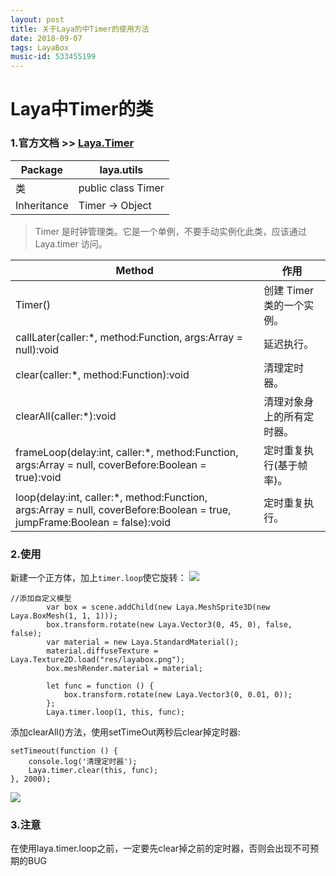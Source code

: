 ```yaml
---
layout: post
title: 关于Laya的中Timer的使用方法
date: 2018-09-07
tags: LayaBox  
music-id: 533455199
--- 
```


# Laya中Timer的类

### 1.官方文档 >> [Laya.Timer](!https://layaair.ldc.layabox.com/api/?category=Core&class=laya.utils.Timer)

| Package | laya.utils |
| --- | --- |
| 类 | public class Timer |
| Inheritance | Timer → Object |

> Timer 是时钟管理类。它是一个单例，不要手动实例化此类，应该通过 Laya.timer 访问。

| Method| 作用 |
| --- | --- |
| Timer()| 创建 Timer 类的一个实例。 |
| callLater(caller:*, method:Function, args:Array = null):void| 延迟执行。 |
| clear(caller:*, method:Function):void| 清理定时器。 |
| clearAll(caller:*):void| 清理对象身上的所有定时器。|
| frameLoop(delay:int, caller:*, method:Function, args:Array = null, coverBefore:Boolean = true):void|定时重复执行(基于帧率)。|| frameOnce(delay:int, caller:*, method:Function, args:Array = null, coverBefore:Boolean = true):void|定时执行一次(基于帧率)。|
| loop(delay:int, caller:*, method:Function, args:Array = null, coverBefore:Boolean = true, jumpFrame:Boolean = false):void| 定时重复执行。|| once(delay:int, caller:*, method:Function, args:Array = null, coverBefore:Boolean = true):void| 定时执行一次。|| runCallLater(caller:*, method:Function):void| 立即执行 callLater 。|| runTimer(caller:*, method:Function):void| 立即提前执行定时器，执行之后从队列中删除|| toString():String| 返回统计信息。|

### 2.使用

新建一个正方体，加上`timer.loop`使它旋转：
![](https://es-blogimg.oss-cn-hangzhou.aliyuncs.com/img/20180907210029.gif)
```
//添加自定义模型
        var box = scene.addChild(new Laya.MeshSprite3D(new Laya.BoxMesh(1, 1, 1)));
        box.transform.rotate(new Laya.Vector3(0, 45, 0), false, false);
        var material = new Laya.StandardMaterial();
        material.diffuseTexture = Laya.Texture2D.load("res/layabox.png");
        box.meshRender.material = material;

        let func = function () {
            box.transform.rotate(new Laya.Vector3(0, 0.01, 0));
        };
        Laya.timer.loop(1, this, func);
```

添加clearAll()方法，使用setTimeOut两秒后clear掉定时器:

```
setTimeout(function () {
    console.log('清理定时器');
    Laya.timer.clear(this, func);
}, 2000);
```

![](https://es-blogimg.oss-cn-hangzhou.aliyuncs.com/img/20180907210514.gif)

### 3.注意

在使用laya.timer.loop之前，一定要先clear掉之前的定时器，否则会出现不可预期的BUG